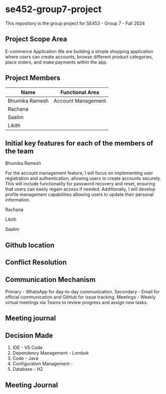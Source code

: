 # se452-group7-project

This repository is the group project for SE453 - Group 7 - Fall 2024   

**Project Scope Area**
---
E-commerce Application
We are building a simple shopping application where users can create accounts, browse different product categories, place orders, and make payments within the app.

**Project Members**
---
| Name              | Functional Area |
|---------------    | --------------- |
| Bhumika Ramesh    | Account Management |
| Rachana           | |
| Saalim            | |
| Likith            | |

**Initial key features for each of the members of the team**
---
Bhumika Ramesh

For the account management feature, I will focus on implementing user registration and authentication, allowing users to create accounts securely. This will include functionality for password recovery and reset, ensuring that users can easily regain access if needed. Additionally, I will develop profile management capabilities allowing users to update their personal information.

Rachana

Likith

Saalim

**Github location**
---


**Conflict Resolution**
---


**Communication Mechanism**
---
Primary - WhatsApp for day-to-day communication.
Secondary - Email for official communication and GitHub for issue tracking.
Meetings - Weekly virtual meetings via Teams to review progress and assign new tasks.

**Meeting journal**
---

**Decision Made**
---
1. IDE - VS Code
2. Dependency Management - Lombok
3. Code - Java
4. Configuration Management - 
5. Database - H2

**Meeting Journal**
---
